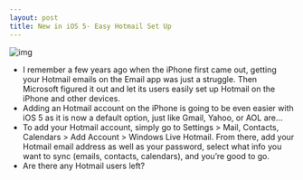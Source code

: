 ```yaml
---
layout: post
title: New in iOS 5- Easy Hotmail Set Up
---
```

![img](http://media.idownloadblog.com/wp-content/uploads/2011/06/iOS-5-Hotmail.jpeg)
* I remember a few years ago when the iPhone first came out, getting your Hotmail emails on the Email app was just a struggle. Then Microsoft figured it out and let its users easily set up Hotmail on the iPhone and other devices.
* Adding an Hotmail account on the iPhone is going to be even easier with iOS 5 as it is now a default option, just like Gmail, Yahoo, or AOL are…
* To add your Hotmail account, simply go to Settings > Mail, Contacts, Calendars > Add Account > Windows Live Hotmail. From there, add your Hotmail email address as well as your password, select what info you want to sync (emails, contacts, calendars), and you’re good to go.
* Are there any Hotmail users left?

